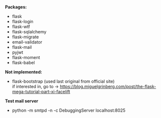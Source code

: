 **Packages:**
- flask
- flask-login
- flask-wtf
- flask-sqlalchemy
- flask-migrate
- email-validator
- flask-mail
- pyjwt
- flask-moment
- flask-babel

**Not implemented:**
- flask-bootstrap (used last original from official site)\
if interested in, go to -> https://blog.miguelgrinberg.com/post/the-flask-mega-tutorial-part-xi-facelift

**Test mail server**
- python -m smtpd -n -c DebuggingServer localhost:8025
